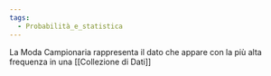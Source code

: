 ```yaml
---
tags:
  - Probabilità_e_statistica
---
```

La Moda Campionaria rappresenta il dato che appare con la più alta frequenza in una [[Collezione di Dati]]